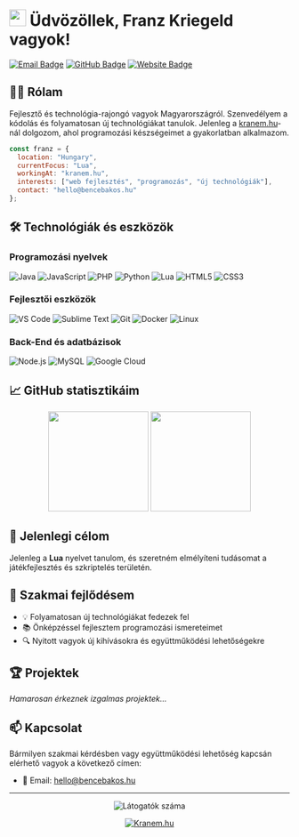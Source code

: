 # <img src="https://media.giphy.com/media/hvRJCLFzcasrR4ia7z/giphy.gif" width="30"> Üdvözöllek, Franz Kriegeld vagyok!

[![Email Badge](https://img.shields.io/badge/-Email-c14438?style=flat-square&logo=Gmail&logoColor=white&link=mailto:hello@bencebakos.hu)](mailto:hello@bencebakos.hu)
[![GitHub Badge](https://img.shields.io/badge/-GitHub-black?style=flat-square&logo=github)](https://github.com/FranzKriegeld0345)
[![Website Badge](https://img.shields.io/badge/-Website-0A66C2?style=flat-square&logo=internetexplorer&logoColor=white)](https://kranem.hu)

## 👨‍💻 Rólam

Fejlesztő és technológia-rajongó vagyok Magyarországról. Szenvedélyem a kódolás és folyamatosan új technológiákat tanulok. Jelenleg a [kranem.hu](https://kranem.hu)-nál dolgozom, ahol programozási készségeimet a gyakorlatban alkalmazom.

```javascript
const franz = {
  location: "Hungary",
  currentFocus: "Lua",
  workingAt: "kranem.hu",
  interests: ["web fejlesztés", "programozás", "új technológiák"],
  contact: "hello@bencebakos.hu"
};
```

## 🛠️ Technológiák és eszközök

### Programozási nyelvek
![Java](https://img.shields.io/badge/-Java-007396?style=flat-square&logo=java&logoColor=white)
![JavaScript](https://img.shields.io/badge/-JavaScript-F7DF1E?style=flat-square&logo=javascript&logoColor=black)
![PHP](https://img.shields.io/badge/-PHP-777BB4?style=flat-square&logo=php&logoColor=white)
![Python](https://img.shields.io/badge/-Python-3776AB?style=flat-square&logo=python&logoColor=white)
![Lua](https://img.shields.io/badge/-Lua-2C2D72?style=flat-square&logo=lua&logoColor=white)
![HTML5](https://img.shields.io/badge/-HTML5-E34F26?style=flat-square&logo=html5&logoColor=white)
![CSS3](https://img.shields.io/badge/-CSS3-1572B6?style=flat-square&logo=css3&logoColor=white)

### Fejlesztői eszközök
![VS Code](https://img.shields.io/badge/-VS_Code-007ACC?style=flat-square&logo=visual-studio-code&logoColor=white)
![Sublime Text](https://img.shields.io/badge/-Sublime_Text-FF9800?style=flat-square&logo=sublime-text&logoColor=white)
![Git](https://img.shields.io/badge/-Git-F05032?style=flat-square&logo=git&logoColor=white)
![Docker](https://img.shields.io/badge/-Docker-2496ED?style=flat-square&logo=docker&logoColor=white)
![Linux](https://img.shields.io/badge/-Linux-FCC624?style=flat-square&logo=linux&logoColor=black)

### Back-End és adatbázisok
![Node.js](https://img.shields.io/badge/-Node.js-339933?style=flat-square&logo=nodedotjs&logoColor=white)
![MySQL](https://img.shields.io/badge/-MySQL-4479A1?style=flat-square&logo=mysql&logoColor=white)
![Google Cloud](https://img.shields.io/badge/-Google_Cloud-4285F4?style=flat-square&logo=google-cloud&logoColor=white)

## 📈 GitHub statisztikáim

<p align="center">
  <img height="180em" src="https://github-readme-stats.vercel.app/api?username=FranzKriegeld0345&show_icons=true&theme=tokyonight&include_all_commits=true&count_private=true"/>
  <img height="180em" src="https://github-readme-stats.vercel.app/api/top-langs/?username=FranzKriegeld0345&layout=compact&langs_count=8&theme=tokyonight"/>
</p>

## 🌱 Jelenlegi célom

Jelenleg a **Lua** nyelvet tanulom, és szeretném elmélyíteni tudásomat a játékfejlesztés és szkriptelés területén.

## 💼 Szakmai fejlődésem

- 💡 Folyamatosan új technológiákat fedezek fel
- 📚 Önképzéssel fejlesztem programozási ismereteimet
- 🔍 Nyitott vagyok új kihívásokra és együttműködési lehetőségekre

## 🏆 Projektek

*Hamarosan érkeznek izgalmas projektek...*

## 📫 Kapcsolat

Bármilyen szakmai kérdésben vagy együttműködési lehetőség kapcsán elérhető vagyok a következő címen:
- 📧 Email: [hello@bencebakos.hu](mailto:hello@bencebakos.hu)

---

<p align="center">
  <img src="https://komarev.com/ghpvc/?username=FranzKriegeld0345&color=blueviolet&style=flat-square" alt="Látogatók száma" />
</p>

<p align="center">
  <a href="https://kranem.hu" target="_blank">
    <img src="https://img.shields.io/badge/Kranem.hu-munkahelyem-blue?style=for-the-badge&logo=firefox" alt="Kranem.hu" />
  </a>
</p>
